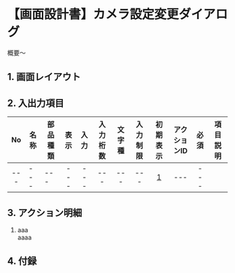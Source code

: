 # 【画面設計書】カメラ設定変更ダイアログ
概要～

## 1. 画面レイアウト

## 2. 入出力項目

|No|名称|部品種類|表示|入力|入力桁数|文字種|入力制限|初期表示|アクションID|必須|項目説明|
|:---:|---|---|:---:|:---:|:---:|:---:|:---:|:---:|:---:|:---:|---|
|---|---|---|---|---|---|---|---|[1](#aaa)|---|---|

## 3. アクション明細

1. <a id="aaa">aaa</a>  
  aaaa

## 4. 付録
